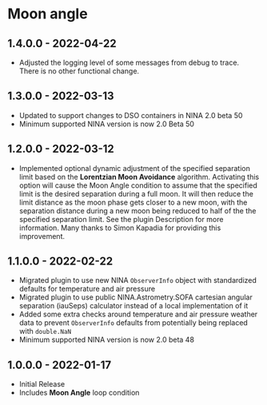 ﻿# Moon angle

## 1.4.0.0 - 2022-04-22
* Adjusted the logging level of some messages from debug to trace. There is no other functional change.

## 1.3.0.0 - 2022-03-13
* Updated to support changes to DSO containers in NINA 2.0 beta 50
* Minimum supported NINA version is now 2.0 Beta 50

## 1.2.0.0 - 2022-03-12
* Implemented optional dynamic adjustment of the specified separation limit based on the **Lorentzian Moon Avoidance** algorithm. Activating this option will cause the Moon Angle condition to assume that the specified limit is the desired separation during a full moon. It will then reduce the limit distance as the moon phase gets closer to a new moon, with the separation distance during a new moon being reduced to half of the the specified separation limit. See the plugin Description for more information. Many thanks to Simon Kapadia for providing this improvement.

## 1.1.0.0 - 2022-02-22
* Migrated plugin to use new NINA `ObserverInfo` object with standardized defaults for temperature and air pressure
* Migrated plugin to use public NINA.Astrometry.SOFA cartesian angular separation (iauSeps) calculator instead of a local implementation of it
* Added some extra checks around temperature and air pressure weather data to prevent `ObserverInfo` defaults from potentially being replaced with `double.NaN`
* Minimum supported NINA version is now 2.0 beta 48

## 1.0.0.0 - 2022-01-17
* Initial Release
* Includes **Moon Angle** loop condition
